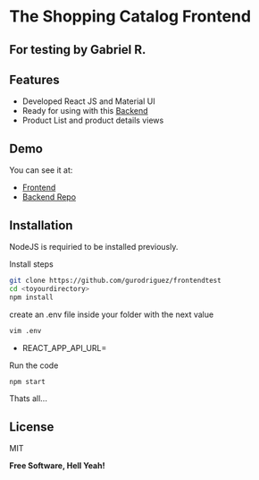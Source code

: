 # The Shopping Catalog Frontend
## For testing by Gabriel R.



## Features

- Developed React JS and Material UI
- Ready for using with this [Backend](https://github.com/gurodriguez/backendtest)
- Product List and product details views


## Demo

You can see it at:
- [Frontend](http://shoptest.promos-dev.com/#/)
- [Backend Repo](https://github.com/gurodriguez/backendtest)


## Installation

NodeJS  is requiried to be installed previously.

Install steps

```sh
git clone https://github.com/gurodriguez/frontendtest
cd <toyourdirectory>
npm install
```

create an .env file inside your folder with the next value
```sh
vim .env
```
- REACT_APP_API_URL=<URL To your backend>

Run the code
```sh
npm start
```

Thats all...


## License

MIT

**Free Software, Hell Yeah!**